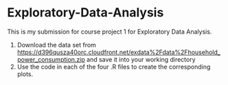 # Exploratory-Data-Analysis

This is my submission for course project 1 for Exploratory Data Analysis. 

1. Download the data set from https://d396qusza40orc.cloudfront.net/exdata%2Fdata%2Fhousehold_power_consumption.zip and save it into your working directory
2. Use the code in each of the four .R files to create the corresponding plots.

